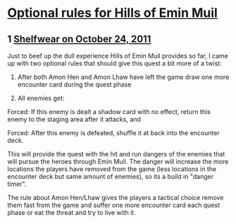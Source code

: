 # [Optional rules for Hills of Emin Muil](https://community.fantasyflightgames.com/topic/55247-optional-rules-for-hills-of-emin-muil/)

## 1 [Shelfwear on October 24, 2011](https://community.fantasyflightgames.com/topic/55247-optional-rules-for-hills-of-emin-muil/?do=findComment&comment=546550)

Just to beef up the dull experience Hills of Emin Muil provides so far, I came up with two optional rules that should give this quest a bit more of a twist:

1) After both Amon Hen and Amon Lhaw have left the game draw one more encounter card during the quest phase


2) All enemies get:


Forced: If this enemy is dealt a shadow card with no effect, return this enemy to the staging area after it attacks, and


Forced: After this enemy is defeated, shuffle it at back into the encounter deck.

This will provide the quest with the hit and run dangers of the enemies that will pursue the heroes through Emin Muil. The danger will increase the more locations the players have removed from the game (less locations in the encounter deck but same amount of enemies), so its a build in "danger timer".

The rule about Amon Hen/Lhaw gives the players a tactical choice remove them fast from the game and suffer one more encounter card each quest phase or eat the threat and try to live with it.


